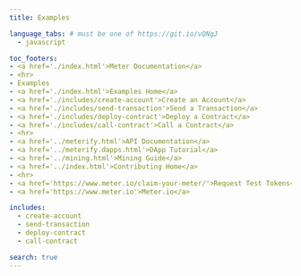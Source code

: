 ```yaml
---
title: Examples

language_tabs: # must be one of https://git.io/vQNgJ
  - javascript

toc_footers:
- <a href='./index.html'>Meter Documentation</a>
- <hr>
- Examples
- <a href='./index.html'>Examples Home</a>
- <a href='./includes/create-account'>Create an Account</a>
- <a href='./includes/send-transaction'>Send a Transaction</a>
- <a href='./includes/deploy-contract'>Deploy a Contract</a>
- <a href='./includes/call-contract'>Call a Contract</a>
- <hr>
- <a href='../meterify.html'>API Documentation</a>
- <a href='../meterify.dapps.html'>DApp Tutorial</a>
- <a href='../mining.html'>Mining Guide</a>
- <a href='../index.html'>Contributing Home</a>
- <hr>  
- <a href='https://www.meter.io/claim-your-meter/'>Request Test Tokens</a>
- <a href='https://www.meter.io'>Meter.io</a>

includes:
  - create-account
  - send-transaction
  - deploy-contract
  - call-contract

search: true
---
```

